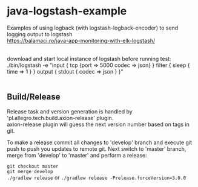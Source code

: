 # java-logstash-example
Examples of using logback (with logstash-logback-encoder) to send logging output to logstash<br/>
https://balamaci.ro/java-app-monitoring-with-elk-logstash/<br/><br/>

download and start local instance of logstash before running test:<br/>
./bin/logstash -e "input { tcp {port => 5000 codec => json} } filter { sleep { time => 1 } } output { stdout { codec => json } }" <br/><br/>

## Build/Release
Release task and version generation is handled by 'pl.allegro.tech.build.axion-release' plugin.<br/>
axion-release plugin will guess the next version number based on tags in git.

To make a release commit all changes to 'develop' branch and execute git push to push you updates to remote git.
Next switch to 'master' branch, merge from 'develop' to 'master' and perform a release:

`git checkout master`<br/>
`git merge develop`<br/>
`./gradlew release` or `./gradlew release -Prelease.forceVersion=3.0.0`<br/>

